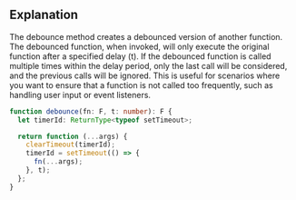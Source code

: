 ## Explanation

The debounce method creates a debounced version of another function. The debounced function, when invoked, will only execute the original function after a specified delay (t). If the debounced function is called multiple times within the delay period, only the last call will be considered, and the previous calls will be ignored. This is useful for scenarios where you want to ensure that a function is not called too frequently, such as handling user input or event listeners.

```ts
function debounce(fn: F, t: number): F {
  let timerId: ReturnType<typeof setTimeout>;

  return function (...args) {
    clearTimeout(timerId);
    timerId = setTimeout(() => {
      fn(...args);
    }, t);
  };
}
```
